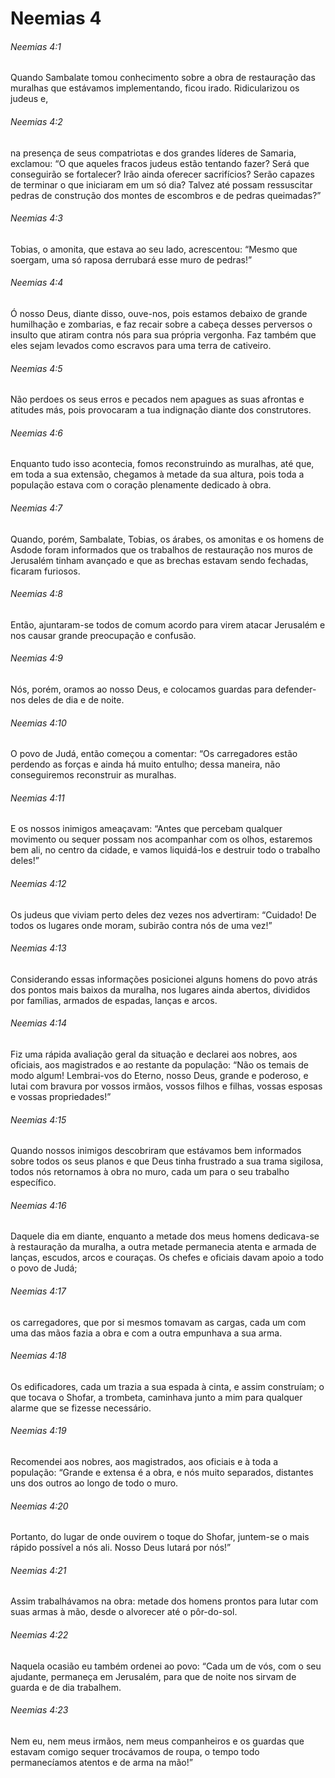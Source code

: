 # Neemias 4

###### Neemias 4:1

Quando Sambalate tomou conhecimento sobre a obra de restauração das muralhas que estávamos implementando, ficou irado. Ridicularizou os judeus e,

###### Neemias 4:2

na presença de seus compatriotas e dos grandes líderes de Samaria, exclamou: “O que aqueles fracos judeus estão tentando fazer? Será que conseguirão se fortalecer? Irão ainda oferecer sacrifícios? Serão capazes de terminar o que iniciaram em um só dia? Talvez até possam ressuscitar pedras de construção dos montes de escombros e de pedras queimadas?”

###### Neemias 4:3

Tobias, o amonita, que estava ao seu lado, acrescentou: “Mesmo que soergam, uma só raposa derrubará esse muro de pedras!”

###### Neemias 4:4

Ó nosso Deus, diante disso, ouve-nos, pois estamos debaixo de grande humilhação e zombarias, e faz recair sobre a cabeça desses perversos o insulto que atiram contra nós para sua própria vergonha. Faz também que eles sejam levados como escravos para uma terra de cativeiro.

###### Neemias 4:5

Não perdoes os seus erros e pecados nem apagues as suas afrontas e atitudes más, pois provocaram a tua indignação diante dos construtores.

###### Neemias 4:6

Enquanto tudo isso acontecia, fomos reconstruindo as muralhas, até que, em toda a sua extensão, chegamos à metade da sua altura, pois toda a população estava com o coração plenamente dedicado à obra.

###### Neemias 4:7

Quando, porém, Sambalate, Tobias, os árabes, os amonitas e os homens de Asdode foram informados que os trabalhos de restauração nos muros de Jerusalém tinham avançado e que as brechas estavam sendo fechadas, ficaram furiosos.

###### Neemias 4:8

Então, ajuntaram-se todos de comum acordo para virem atacar Jerusalém e nos causar grande preocupação e confusão.

###### Neemias 4:9

Nós, porém, oramos ao nosso Deus, e colocamos guardas para defender-nos deles de dia e de noite.

###### Neemias 4:10

O povo de Judá, então começou a comentar: “Os carregadores estão perdendo as forças e ainda há muito entulho; dessa maneira, não conseguiremos reconstruir as muralhas.

###### Neemias 4:11

E os nossos inimigos ameaçavam: “Antes que percebam qualquer movimento ou sequer possam nos acompanhar com os olhos, estaremos bem ali, no centro da cidade, e vamos liquidá-los e destruir todo o trabalho deles!”

###### Neemias 4:12

Os judeus que viviam perto deles dez vezes nos advertiram: “Cuidado! De todos os lugares onde moram, subirão contra nós de uma vez!”

###### Neemias 4:13

Considerando essas informações posicionei alguns homens do povo atrás dos pontos mais baixos da muralha, nos lugares ainda abertos, divididos por famílias, armados de espadas, lanças e arcos.

###### Neemias 4:14

Fiz uma rápida avaliação geral da situação e declarei aos nobres, aos oficiais, aos magistrados e ao restante da população: “Não os temais de modo algum! Lembrai-vos do Eterno, nosso Deus, grande e poderoso, e lutai com bravura por vossos irmãos, vossos filhos e filhas, vossas esposas e vossas propriedades!”

###### Neemias 4:15

Quando nossos inimigos descobriram que estávamos bem informados sobre todos os seus planos e que Deus tinha frustrado a sua trama sigilosa, todos nós retornamos à obra no muro, cada um para o seu trabalho específico.

###### Neemias 4:16

Daquele dia em diante, enquanto a metade dos meus homens dedicava-se à restauração da muralha, a outra metade permanecia atenta e armada de lanças, escudos, arcos e couraças. Os chefes e oficiais davam apoio a todo o povo de Judá;

###### Neemias 4:17

os carregadores, que por si mesmos tomavam as cargas, cada um com uma das mãos fazia a obra e com a outra empunhava a sua arma.

###### Neemias 4:18

Os edificadores, cada um trazia a sua espada à cinta, e assim construíam; o que tocava o Shofar, a trombeta, caminhava junto a mim para qualquer alarme que se fizesse necessário.

###### Neemias 4:19

Recomendei aos nobres, aos magistrados, aos oficiais e à toda a população: “Grande e extensa é a obra, e nós muito separados, distantes uns dos outros ao longo de todo o muro.

###### Neemias 4:20

Portanto, do lugar de onde ouvirem o toque do Shofar, juntem-se o mais rápido possível a nós ali. Nosso Deus lutará por nós!”

###### Neemias 4:21

Assim trabalhávamos na obra: metade dos homens prontos para lutar com suas armas à mão, desde o alvorecer até o pôr-do-sol.

###### Neemias 4:22

Naquela ocasião eu também ordenei ao povo: “Cada um de vós, com o seu ajudante, permaneça em Jerusalém, para que de noite nos sirvam de guarda e de dia trabalhem.

###### Neemias 4:23

Nem eu, nem meus irmãos, nem meus companheiros e os guardas que estavam comigo sequer trocávamos de roupa, o tempo todo permanecíamos atentos e de arma na mão!”

